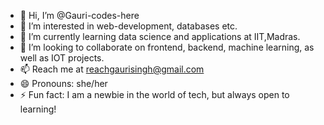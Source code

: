 - 👋 Hi, I’m @Gauri-codes-here
- 👀 I’m interested in web-development, databases etc.
- 🌱 I’m currently learning data science and applications at IIT,Madras.
- 💞️ I’m looking to collaborate on frontend, backend, machine learning, as well as IOT projects.
- 📫 Reach me at reachgaurisingh@gmail.com
- 😄 Pronouns: she/her
- ⚡ Fun fact: I am a newbie in the world of tech, but always open to learning!

<!---
Gauri-codes-here/Gauri-codes-here is a ✨ special ✨ repository because its `README.md` (this file) appears on your GitHub profile.
You can click the Preview link to take a look at your changes.
--->
